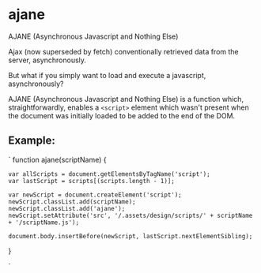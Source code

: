 # ajane
AJANE (Asynchronous Javascript and Nothing Else)

Ajax (now superseded by fetch) conventionally retrieved data from the server, asynchronously.

But what if you simply want to load and execute a javascript, asynchronously?

AJANE (Asynchronous Javascript and Nothing Else) is a function which, straightforwardly, enables a `<script>` element which wasn't present when the document was initially loaded to be added to the end of the DOM.
  
## Example:
`
function ajane(scriptName) {

    var allScripts = document.getElementsByTagName('script');
    var lastScript = scripts[(scripts.length - 1)];
    
    var newScript = document.createElement('script');
    newScript.classList.add(scriptName);
    newScript.classList.add('ajane');
    newScript.setAttribute('src', '/.assets/design/scripts/' + scriptName + '/scriptName.js');
    
    document.body.insertBefore(newScript, lastScript.nextElementSibling);
}

`
